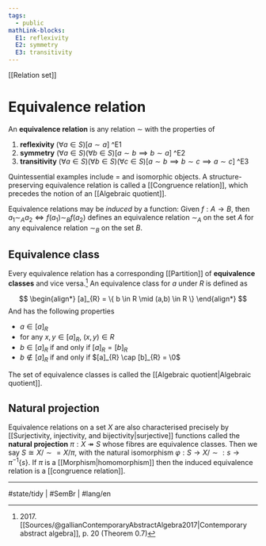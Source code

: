 ```yaml
---
tags:
  - public
mathLink-blocks:
  E1: reflexivity
  E2: symmetry
  E3: transitivity
---
```

[[Relation set]]
# Equivalence relation
An **equivalence relation** is any relation $\sim$ with the properties of

1. **reflexivity** $(\forall a \in S)[ a \sim a]$ ^E1
2. **symmetry** $(\forall a \in S)(\forall b \in S)[a \sim b \implies b \sim a]$ ^E2
3. **transitivity** $(\forall a \in S) (\forall b \in S) (\forall c \in S)[ a \sim b \implies b \sim c \implies a \sim c]$ ^E3

Quintessential examples include $=$ and isomorphic objects.
A structure-preserving equivalence relation is called a [[Congruence relation]],
which precedes the notion of an [[Algebraic quotient]].

Equivalence relations may be _induced_ by a function:
Given $f:A \to B$, then $a_{1} \sim_{A} a_{2} \iff f(a_{1}) \sim_{B} f(a_{2})$ defines an equivalence relation $\sim_A$ on the set $A$ for any equivalence relation $\sim_{B}$ on the set $B$. 

## Equivalence class

Every equivalence relation has a corresponding [[Partition]] of **equivalence classes** and vice versa.[^2017]
An equivalence class for $a$ under $R$ is defined as

$$
\begin{align*}
[a]_{R} = \{ b \in R \mid (a,b) \in R \}
\end{align*}
$$
And has the following properties
- $a \in [a]_{R}$
- for any $x,y \in [a]_R$, $(x, y) \in R$
- $b \in [a]_{R}$ if and only if $[a]_{R} = [b]_{R}$
- $b \notin [a]_{R}$ if and only if $[a]_{R} \cap [b]_{R} = \0$

The set of equivalence classes is called the [[Algebraic quotient|Algebraic quotient]].

[^2017]: 2017\. [[Sources/@gallianContemporaryAbstractAlgebra2017|Contemporary abstract algebra]], p. 20 (Theorem 0.7)

## Natural projection

Equivalence relations on a set $X$ are also characterised precisely by [[Surjectivity, injectivity, and bijectivity|surjective]] functions called the **natural projection** $\pi : X \twoheadrightarrow S$
whose fibres are equivalence classes.
Then we say $S \cong X /{\sim} = X / \pi$,
with the natural isomorphism $\varphi : S \to X / {\sim} : s \to \pi^{-1} \{ s \}$.
If $\pi$ is a [[Morphism|homomorphism]] then the induced equivalence relation is a [[congruence relation]].

---
#state/tidy | #SemBr | #lang/en 
